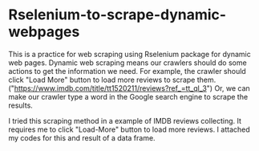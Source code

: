 # Rselenium-to-scrape-dynamic-webpages

This is a practice for web scraping using Rselenium package for dynamic web pages.
Dynamic web scraping means our crawlers should do some actions to get the information we need. 
For example, the crawler should click "Load More" button to load more reviews to scrape them. ("https://www.imdb.com/title/tt1520211/reviews?ref_=tt_ql_3")
Or, we can make our crawler type a word in the Google search engine to scrape the results.

I tried this scraping method in a example of IMDB reviews collecting. It requires me to click "Load-More" button to load more reviews. 
I attached my codes for this and result of a data frame.
